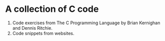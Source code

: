 # A collection of C code
1. Code exercises from The C Programming Language by Brian Kernighan and Dennis Ritchie. 
2. Code snippets from websites. 
